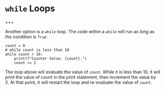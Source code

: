 

# `while` Loops

+++

Another option is a  `while` loop. The code within a `while` will run as long as the condition is `True`:

```{code-cell} ipython3
count = 0
# while count is less than 10
while count < 10:
    print(f"Counter Value: {count}.")
    count += 2
```

The loop above will evaluate the value of `count`.  While it is less than 10, it will print the value of count in the print statement, then increment the value by 2.  At that point, it will restart the loop and re-evaluate the value of `count`.
